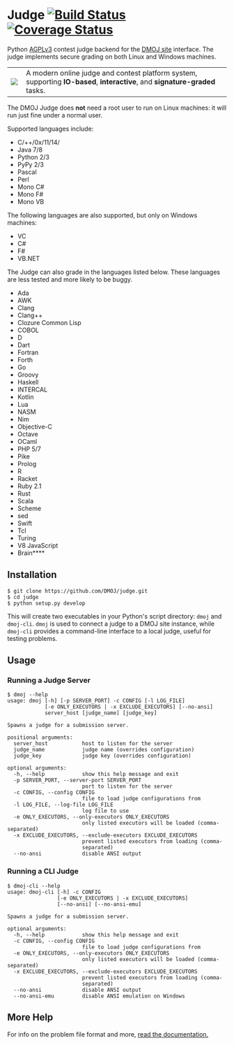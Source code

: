 Judge [![Build Status](https://travis-ci.org/DMOJ/judge.svg?branch=master)](https://travis-ci.org/DMOJ/judge) [![Coverage Status](https://coveralls.io/repos/github/DMOJ/judge/badge.svg)](https://coveralls.io/github/DMOJ/judge)
=====
Python [AGPLv3](https://github.com/DMOJ/judge/blob/master/LICENSE) contest judge backend for the [DMOJ site](http://github.com/DMOJ/site) interface. The judge implements secure grading on both Linux and Windows machines.

<table>
<tr>
<td>
<a href="http://dmoj.ca">
<img src="https://avatars2.githubusercontent.com/u/6934864?v=3&s=100" align="left"></img>
</a>
</td>
<td>
A modern online judge and contest platform system, supporting <b>IO-based</b>, <b>interactive</b>, and <b>signature-graded</b> tasks.
</td>
</tr>
</table>

The DMOJ Judge does **not** need a root user to run on Linux machines: it will run just fine under a normal user.

Supported languages include:
* C/++/0x/11/14/
* Java 7/8
* Python 2/3
* PyPy 2/3
* Pascal
* Perl
* Mono C#
* Mono F#
* Mono VB

The following languages are also supported, but only on Windows machines:
* VC 
* C#
* F#
* VB.NET

The Judge can also grade in the languages listed below. These languages are less tested and more likely to be buggy.
* Ada
* AWK
* Clang
* Clang++
* Clozure Common Lisp
* COBOL
* D
* Dart
* Fortran
* Forth
* Go
* Groovy
* Haskell
* INTERCAL
* Kotlin
* Lua
* NASM
* Nim
* Objective-C
* Octave
* OCaml
* PHP 5/7
* Pike
* Prolog
* R
* Racket
* Ruby 2.1
* Rust
* Scala
* Scheme
* sed
* Swift
* Tcl
* Turing
* V8 JavaScript
* Brain****

## Installation
```
$ git clone https://github.com/DMOJ/judge.git
$ cd judge
$ python setup.py develop
```

This will create two executables in your Python's script directory: `dmoj` and `dmoj-cli`. `dmoj` is used to connect a judge to a DMOJ site instance, while `dmoj-cli` provides a command-line interface to a local judge, useful for testing problems.

## Usage
### Running a Judge Server
```
$ dmoj --help
usage: dmoj [-h] [-p SERVER_PORT] -c CONFIG [-l LOG_FILE]
            [-e ONLY_EXECUTORS | -x EXCLUDE_EXECUTORS] [--no-ansi]
            server_host [judge_name] [judge_key]

Spawns a judge for a submission server.

positional arguments:
  server_host           host to listen for the server
  judge_name            judge name (overrides configuration)
  judge_key             judge key (overrides configuration)

optional arguments:
  -h, --help            show this help message and exit
  -p SERVER_PORT, --server-port SERVER_PORT
                        port to listen for the server
  -c CONFIG, --config CONFIG
                        file to load judge configurations from
  -l LOG_FILE, --log-file LOG_FILE
                        log file to use
  -e ONLY_EXECUTORS, --only-executors ONLY_EXECUTORS
                        only listed executors will be loaded (comma-separated)
  -x EXCLUDE_EXECUTORS, --exclude-executors EXCLUDE_EXECUTORS
                        prevent listed executors from loading (comma-
                        separated)
  --no-ansi             disable ANSI output
```

### Running a CLI Judge
```
$ dmoj-cli --help
usage: dmoj-cli [-h] -c CONFIG
                [-e ONLY_EXECUTORS | -x EXCLUDE_EXECUTORS]
                [--no-ansi] [--no-ansi-emu]

Spawns a judge for a submission server.

optional arguments:
  -h, --help            show this help message and exit
  -c CONFIG, --config CONFIG
                        file to load judge configurations from
  -e ONLY_EXECUTORS, --only-executors ONLY_EXECUTORS
                        only listed executors will be loaded (comma-separated)
  -x EXCLUDE_EXECUTORS, --exclude-executors EXCLUDE_EXECUTORS
                        prevent listed executors from loading (comma-
                        separated)
  --no-ansi             disable ANSI output
  --no-ansi-emu         disable ANSI emulation on Windows
```

## More Help
For info on the problem file format and more, 
[read the documentation.](https://github.com/DMOJ/docs)
